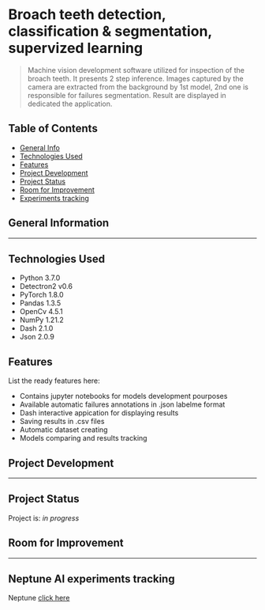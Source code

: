 # Broach teeth detection, classification & segmentation, supervized learning 
> Machine vision development software utilized for inspection of the broach teeth. It presents 2 step inference.
> Images captured by the camera are extracted from the background by 1st model, 2nd one is responsible for failures segmentation. 
> Result are displayed in dedicated the application. 
> 
>   

## Table of Contents
* [General Info](#general-information)
* [Technologies Used](#technologies-used)
* [Features](#features)
* [Project Development](#project-development)
* [Project Status](#project-status)
* [Room for Improvement](#room-for-improvement)
* [Experiments tracking](#neptune-AI-experiments-tracking)

## General Information

----

## Technologies Used
- Python 3.7.0
- Detectron2 v0.6
- PyTorch 1.8.0
- Pandas 1.3.5
- OpenCv 4.5.1
- NumPy 1.21.2
- Dash 2.1.0
- Json 2.0.9


## Features
List the ready features here:
- Contains jupyter notebooks for models development pourposes
- Available automatic failures annotations in .json labelme format
- Dash interactive appication for displaying results
- Saving results in .csv files
- Automatic dataset creating
- Models comparing and results tracking


## Project Development

----

## Project Status
Project is: _in progress_ 


## Room for Improvement

----

## Neptune AI experiments tracking
Neptune [click here](https://app.neptune.ai/konrad98ft/test/experiments?split=cmp&dash=table-8a1ce6a8-3514-44bd-b766-30d324538cf4&viewId=standard-view)


